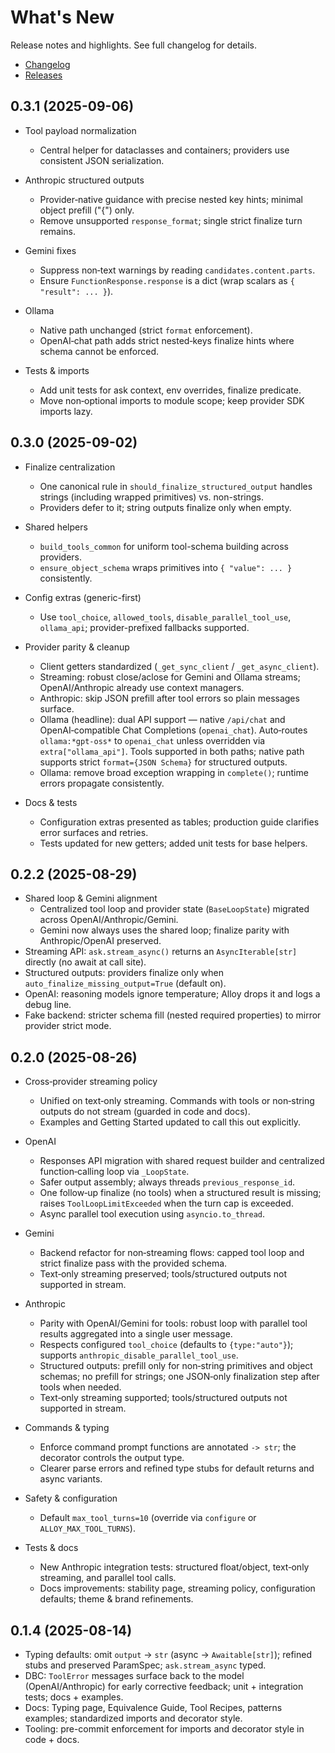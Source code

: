 # What's New

Release notes and highlights. See full changelog for details.

- [Changelog](https://github.com/lydakis/alloy/blob/main/CHANGELOG.md)
- [Releases](https://github.com/lydakis/alloy/releases)

## 0.3.1 (2025-09-06)

- Tool payload normalization
  - Central helper for dataclasses and containers; providers use consistent JSON serialization.

- Anthropic structured outputs
  - Provider‑native guidance with precise nested key hints; minimal object prefill ("{") only.
  - Remove unsupported `response_format`; single strict finalize turn remains.

- Gemini fixes
  - Suppress non‑text warnings by reading `candidates.content.parts`.
  - Ensure `FunctionResponse.response` is a dict (wrap scalars as `{ "result": ... }`).

- Ollama
  - Native path unchanged (strict `format` enforcement).
  - OpenAI‑chat path adds strict nested‑keys finalize hints where schema cannot be enforced.

- Tests & imports
  - Add unit tests for ask context, env overrides, finalize predicate.
  - Move non‑optional imports to module scope; keep provider SDK imports lazy.

## 0.3.0 (2025-09-02)

- Finalize centralization
  - One canonical rule in `should_finalize_structured_output` handles strings (including wrapped primitives) vs. non-strings.
  - Providers defer to it; string outputs finalize only when empty.

- Shared helpers
  - `build_tools_common` for uniform tool-schema building across providers.
  - `ensure_object_schema` wraps primitives into `{ "value": ... }` consistently.

- Config extras (generic-first)
  - Use `tool_choice`, `allowed_tools`, `disable_parallel_tool_use`, `ollama_api`; provider-prefixed fallbacks supported.

- Provider parity & cleanup
  - Client getters standardized (`_get_sync_client` / `_get_async_client`).
  - Streaming: robust close/aclose for Gemini and Ollama streams; OpenAI/Anthropic already use context managers.
  - Anthropic: skip JSON prefill after tool errors so plain messages surface.
  - Ollama (headline): dual API support — native `/api/chat` and OpenAI‑compatible Chat Completions (`openai_chat`). Auto‑routes `ollama:*gpt-oss*` to `openai_chat` unless overridden via `extra["ollama_api"]`. Tools supported in both paths; native path supports strict `format={JSON Schema}` for structured outputs.
  - Ollama: remove broad exception wrapping in `complete()`; runtime errors propagate consistently.

- Docs & tests
  - Configuration extras presented as tables; production guide clarifies error surfaces and retries.
  - Tests updated for new getters; added unit tests for base helpers.

## 0.2.2 (2025-08-29)

- Shared loop & Gemini alignment
  - Centralized tool loop and provider state (`BaseLoopState`) migrated across OpenAI/Anthropic/Gemini.
  - Gemini now always uses the shared loop; finalize parity with Anthropic/OpenAI preserved.
- Streaming API: `ask.stream_async()` returns an `AsyncIterable[str]` directly (no await at call site).
- Structured outputs: providers finalize only when `auto_finalize_missing_output=True` (default on).
- OpenAI: reasoning models ignore temperature; Alloy drops it and logs a debug line.
- Fake backend: stricter schema fill (nested required properties) to mirror provider strict mode.

## 0.2.0 (2025-08-26)

- Cross‑provider streaming policy
  - Unified on text‑only streaming. Commands with tools or non‑string outputs do not stream (guarded in code and docs).
  - Examples and Getting Started updated to call this out explicitly.

- OpenAI
  - Responses API migration with shared request builder and centralized function‑calling loop via `_LoopState`.
  - Safer output assembly; always threads `previous_response_id`.
  - One follow‑up finalize (no tools) when a structured result is missing; raises `ToolLoopLimitExceeded` when the turn cap is exceeded.
  - Async parallel tool execution using `asyncio.to_thread`.

- Gemini
  - Backend refactor for non‑streaming flows: capped tool loop and strict finalize pass with the provided schema.
  - Text‑only streaming preserved; tools/structured outputs not supported in stream.

- Anthropic
  - Parity with OpenAI/Gemini for tools: robust loop with parallel tool results aggregated into a single user message.
  - Respects configured `tool_choice` (defaults to `{type:"auto"}`); supports `anthropic_disable_parallel_tool_use`.
  - Structured outputs: prefill only for non‑string primitives and object schemas; no prefill for strings; one JSON‑only finalization step after tools when needed.
  - Text‑only streaming supported; tools/structured outputs not supported in stream.

- Commands & typing
  - Enforce command prompt functions are annotated `-> str`; the decorator controls the output type.
  - Clearer parse errors and refined type stubs for default returns and async variants.

- Safety & configuration
  - Default `max_tool_turns=10` (override via `configure` or `ALLOY_MAX_TOOL_TURNS`).

- Tests & docs
  - New Anthropic integration tests: structured float/object, text‑only streaming, and parallel tool calls.
  - Docs improvements: stability page, streaming policy, configuration defaults; theme & brand refinements.

## 0.1.4 (2025-08-14)

- Typing defaults: omit `output` → `str` (async → `Awaitable[str]`); refined stubs and preserved ParamSpec; `ask.stream_async` typed.
- DBC: `ToolError` messages surface back to the model (OpenAI/Anthropic) for early corrective feedback; unit + integration tests; docs + examples.
- Docs: Typing page, Equivalence Guide, Tool Recipes, patterns examples; standardized imports and decorator style.
- Tooling: pre-commit enforcement for imports and decorator style in code + docs.
